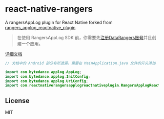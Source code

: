 # react-native-rangers

A rangersAppLog plugin for React Native forked from [rangers_applog_reactnative_plugin](https://www.npmjs.com/package/rangers_applog_reactnative_plugin)

>  在使用 RangersAppLog SDK 前，你需要先[注册DataRangers账号](https://datarangers.com.cn/help/doc?lid=1867&did=40001)并且创建一个应用。

[详细文档](https://www.volcengine.com/docs/6285/70418)

```java
// 文档中的 Android 部分有所遗漏，需要在 MainApplication.java 文件的开头添加

import com.bytedance.applog.AppLog;
import com.bytedance.applog.InitConfig;
import com.bytedance.applog.UriConfig;
import com.reactnativerangersapplogreactnativeplugin.RangersApplogReactnativePluginPackage;
```

## License

MIT
